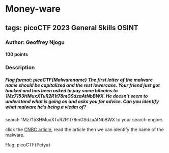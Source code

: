 # Money-ware
## tags: picoCTF 2023 General Skills OSINT
### Author: Geoffrey Njogu
#### 100 points
### Description
##### Flag format: picoCTF{Malwarename} The first letter of the malware name should be capitalized and the rest lowercase. Your friend just got hacked and has been asked to pay some bitcoins to 1Mz7153HMuxXTuR2R1t78mGSdzaAtNbBWX. He doesn’t seem to understand what is going on and asks you for advice. Can you identify what malware he’s being a victim of?

search 1Mz7153HMuxXTuR2R1t78mGSdzaAtNbBWX to your search engine.

click the [CNBC article](https://www.cnbc.com/2017/06/28/ransomware-cyberattack-petya-bitcoin-payment.html), read the article then we can identify the name of the malware.

Flag: picoCTF{Petya}